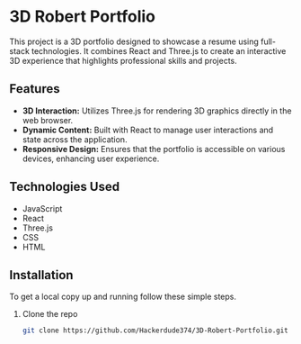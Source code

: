 # 3D Robert Portfolio

This project is a 3D portfolio designed to showcase a resume using full-stack technologies. It combines React and Three.js to create an interactive 3D experience that highlights professional skills and projects.

## Features

- **3D Interaction:** Utilizes Three.js for rendering 3D graphics directly in the web browser.
- **Dynamic Content:** Built with React to manage user interactions and state across the application.
- **Responsive Design:** Ensures that the portfolio is accessible on various devices, enhancing user experience.

## Technologies Used

- JavaScript
- React
- Three.js
- CSS
- HTML

## Installation

To get a local copy up and running follow these simple steps.

1. Clone the repo
   ```sh
   git clone https://github.com/Hackerdude374/3D-Robert-Portfolio.git
